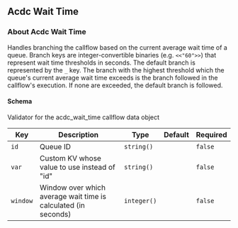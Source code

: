 ## Acdc Wait Time

### About Acdc Wait Time

Handles branching the callflow based on the current average wait time of a queue.
Branch keys are integer-convertible binaries (e.g. `<<"60">>`) that represent wait time thresholds in seconds. The default branch is represented by the `_` key. The branch with the highest threshold which the queue's current average wait time exceeds is the branch followed in the callflow's execution. If none are exceeded, the default branch is followed.

#### Schema

Validator for the acdc_wait_time callflow data object



Key | Description | Type | Default | Required
--- | ----------- | ---- | ------- | --------
`id` | Queue ID | `string()` |   | `false`
`var` | Custom KV whose value to use instead of "id" | `string()` |   | `false`
`window` | Window over which average wait time is calculated (in seconds) | `integer()` |   | `false`
